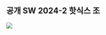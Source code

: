 ## 공개 SW 2024-2 핫식스 조 

<img src="https://img.shields.io/badge/Tools-99c2e9?style=flat-square&logo=github&logoColor=white"/>


